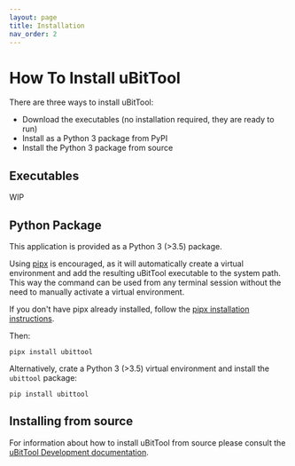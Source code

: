 ```yaml
---
layout: page
title: Installation
nav_order: 2
---
```


# How To Install uBitTool

There are three ways to install uBitTool:

- Download the executables (no installation required, they are ready to run)
- Install as a Python 3 package from PyPI
- Install the Python 3 package from source

## Executables

WIP

## Python Package

This application is provided as a Python 3 (>3.5) package.

Using [pipx](https://pipxproject.github.io/pipx/) is encouraged, as it will
automatically create a virtual environment and add the resulting uBitTool
executable to the system path. This way the command can be used from any
terminal session without the need to manually activate a virtual environment.

If you don't have pipx already installed, follow the
[pipx installation instructions](https://pipxproject.github.io/pipx/installation/).

Then:

```
pipx install ubittool
```

Alternatively, crate a Python 3 (>3.5) virtual environment and install the `ubittool` package:

```
pip install ubittool
```

## Installing from source

For information about how to install uBitTool from source please consult the
[uBitTool Development documentation](development.html).
